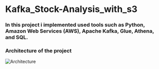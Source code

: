 # Kafka_Stock-Analysis_with_s3

### In this project i implemented used tools such as Python, Amazon Web Services (AWS), Apache Kafka, Glue, Athena, and SQL.
### Architecture of the project
![Architecture](https://github.com/ganiesenov/Kafka_Stock-Analysis_with_s3/assets/108565754/d71bb91a-8da1-4d44-a59f-52424cc5d882)
